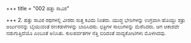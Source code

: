 +++
title = "002 ಹತ್ತು ಸಾವಿರ"

+++
2. ಹತ್ತು ಸಾವಿರ ರಥಗಳಲ್ಲಿ ವೀರರು ಸುತ್ತ ಕವಿದು ನಿಂತರು. ಯುದ್ಧ ಭೇರಿಗಳನ್ನು ಉಗ್ರವಾಗಿ ಹೊಯ್ದು ಶತ್ರು ಅರ್ಜುನನನ್ನು ಬೈಯುವಂತೆ ರಣಕಹಳೆಗಳನ್ನು ಬಾರಿಸಿದರು. ಛತ್ರಿಗಳ ಸಾಲುಗಳನ್ನು ಮೆರೆಸಿದರು. ಆಗ ಆಕಾಶವೇ ನಡುಗುತ್ತಿದೆಯೊ ಎಂಬಂತೆ ಅನಿಸಿತು. ಕುಲಪರ್ವತಗಳ ನೆತ್ತಿ ಬಿರಿದಂತೆ ವಾದ್ಯಕೋಟಿಗಳು ಮೊಳಗಿದವು.